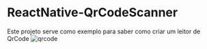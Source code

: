 # ReactNative-QrCodeScanner
Este projeto serve como exemplo para saber como criar um leitor de QrCode
![qrcode](https://user-images.githubusercontent.com/69011012/161442881-46b3689c-543c-4c09-a861-1d96bde713f3.jpeg)
